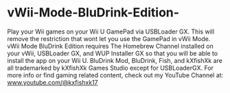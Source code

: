 # vWii-Mode-BluDrink-Edition-
Play your Wii games on your Wii U GamePad via USBLoader GX. This will remove the restriction that wont let you use the GamePad in vWii Mode. vWii Mode BluDrink Edition requires The Homebrew Channel installed on your vWii, USBLoader GX, and WUP Installer GX so that you will be able to install the app on your Wii U.
BluDrink Mod, BluDrink, Fish, and kXfishXk are all trademarked by kXfishXk Games Studio except for USBLoaderGX.
For more info or find gaming related content, check out my YouTube Channel at: www.youtube.com/@kxfishxk17
